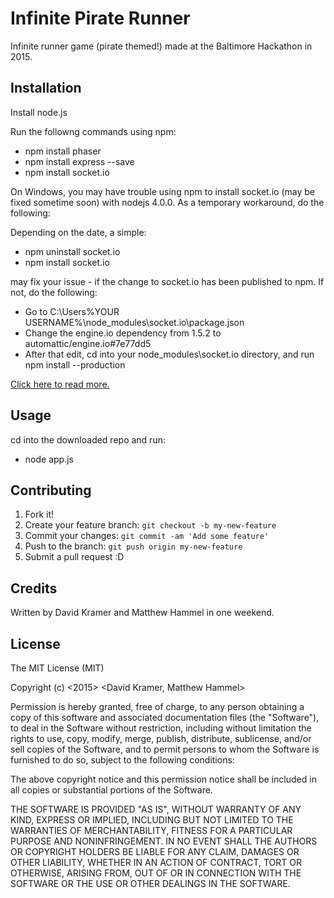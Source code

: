 # Infinite Pirate Runner

Infinite runner game (pirate themed!) made at the Baltimore Hackathon in 2015.

## Installation

Install node.js

Run the followng commands using npm:
* npm install phaser
* npm install express --save
* npm install socket.io

On Windows, you may have trouble using npm to install socket.io (may be fixed sometime soon) with nodejs 4.0.0. 
As a temporary workaround, do the following:

Depending on the date, a simple:

* npm uninstall socket.io
* npm install socket.io 

may fix your issue - if the change to socket.io has been published to npm. If not, do the following:

* Go to C:\Users\%YOUR USERNAME%\node_modules\socket.io\package.json
* Change the engine.io dependency from 1.5.2 to automattic/engine.io#7e77dd5
* After that edit, cd into your node_modules\socket.io directory, and run npm install --production

[Click here to read more.](https://github.com/socketio/socket.io/issues/2213#issuecomment-139543606)

## Usage

cd into the downloaded repo and run:

* node app.js

## Contributing

1. Fork it!
2. Create your feature branch: `git checkout -b my-new-feature`
3. Commit your changes: `git commit -am 'Add some feature'`
4. Push to the branch: `git push origin my-new-feature`
5. Submit a pull request :D

## Credits

Written by David Kramer and Matthew Hammel in one weekend.

## License

The MIT License (MIT)

Copyright (c) <2015> <David Kramer, Matthew Hammel>

Permission is hereby granted, free of charge, to any person obtaining a copy
of this software and associated documentation files (the "Software"), to deal
in the Software without restriction, including without limitation the rights
to use, copy, modify, merge, publish, distribute, sublicense, and/or sell
copies of the Software, and to permit persons to whom the Software is
furnished to do so, subject to the following conditions:

The above copyright notice and this permission notice shall be included in
all copies or substantial portions of the Software.

THE SOFTWARE IS PROVIDED "AS IS", WITHOUT WARRANTY OF ANY KIND, EXPRESS OR
IMPLIED, INCLUDING BUT NOT LIMITED TO THE WARRANTIES OF MERCHANTABILITY,
FITNESS FOR A PARTICULAR PURPOSE AND NONINFRINGEMENT. IN NO EVENT SHALL THE
AUTHORS OR COPYRIGHT HOLDERS BE LIABLE FOR ANY CLAIM, DAMAGES OR OTHER
LIABILITY, WHETHER IN AN ACTION OF CONTRACT, TORT OR OTHERWISE, ARISING FROM,
OUT OF OR IN CONNECTION WITH THE SOFTWARE OR THE USE OR OTHER DEALINGS IN
THE SOFTWARE.

